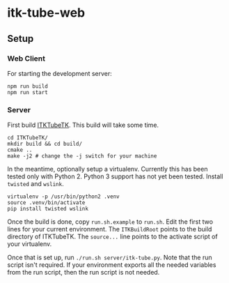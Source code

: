 # itk-tube-web

## Setup


### Web Client

For starting the development server:

```
npm run build
npm run start
```

### Server

First build [ITKTubeTK](https://github.com/floryst/ITKTubeTK/tree/swig_python_threads).
This build will take some time.

```
cd ITKTubeTK/
mkdir build && cd build/
cmake ..
make -j2 # change the -j switch for your machine
```

In the meantime, optionally setup a virtualenv. Currently this has been tested only
with Python 2. Python 3 support has not yet been tested. Install `twisted` and `wslink`.

```
virtualenv -p /usr/bin/python2 .venv
source .venv/bin/activate
pip install twisted wslink
```

Once the build is done, copy `run.sh.example` to `run.sh`. Edit the first two lines for
your current environment. The `ITKBuildRoot` points to the build directory of ITKTubeTK.
The `source...` line points to the activate script of your virtualenv. 

Once that is set up, run `./run.sh server/itk-tube.py`. Note that the run script isn't
required. If your environment exports all the needed variables from the run script,
then the run script is not needed.
